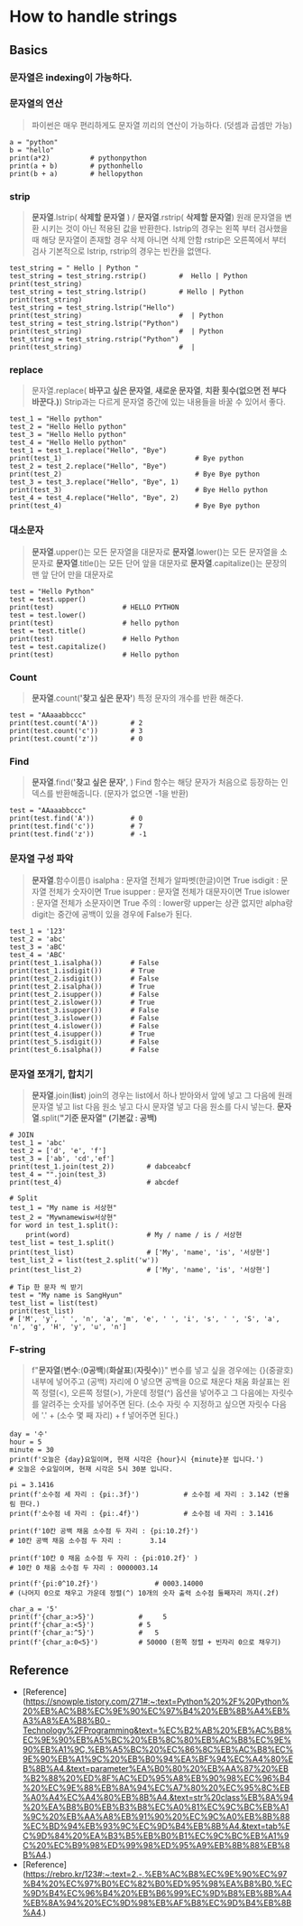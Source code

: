 # How to handle strings

## Basics
### 문자열은 indexing이 가능하다.

### 문자열의 연산
> 파이썬은 매우 편리하게도 문자열 끼리의 연산이 가능하다. (덧셈과 곱셈만 가능)
```
a = "python"
b = "hello"
print(a*2)          # pythonpython
print(a + b)        # pythonhello
print(b + a)        # hellopython
```

### strip
> **문자열**.lstrip( **삭제할 문자열** ) / **문자열**.rstrip( **삭제할 문자열**)
> 원래 문자열을 변환 시키는 것이 아닌 적용된 값을 반환한다.
> lstrip의 경우는 왼쪽 부터 검사했을 때 해당 문자열이 존재할 경우 삭제 아니면 삭제 안함
> rstrip은 오른쪽에서 부터 검사
> 기본적으로 lstrip, rstrip의 경우는 빈칸을 없앤다.
```
test_string = " Hello | Python "
test_string = test_string.rstrip()        #  Hello | Python
print(test_string)
test_string = test_string.lstrip()        # Hello | Python
print(test_string)
test_string = test_string.lstrip("Hello")
print(test_string)                        #  | Python
test_string = test_string.lstrip("Python")
print(test_string)                        #  | Python
test_string = test_string.rstrip("Python")
print(test_string)                        #  | 
```

### replace
> 문자열.replace( **바꾸고 싶은 문자열**, **새로운 문자열**, **치환 횟수(없으면 전 부다 바꾼다.)**)
> Strip과는 다르게 문자열 중간에 있는 내용들을 바꿀 수 있어서 좋다.
```
test_1 = "Hello python"
test_2 = "Hello Hello python"
test_3 = "Hello Hello python"
test_4 = "Hello Hello python"
test_1 = test_1.replace("Hello", "Bye")
print(test_1)                                 # Bye python
test_2 = test_2.replace("Hello", "Bye")
print(test_2)                                 # Bye Bye python
test_3 = test_3.replace("Hello", "Bye", 1)
print(test_3)                                 # Bye Hello python
test_4 = test_4.replace("Hello", "Bye", 2)
print(test_4)                                 # Bye Bye python
```

### 대소문자
> **문자열**.upper()는 모든 문자열을 대문자로
> **문자열**.lower()는 모든 문자열을 소문자로
> **문자열**.title()는 모든 단어 앞을 대문자로
> **문자열**.capitalize()는 문장의 맨 앞 단어 만을 대문자로
```
test = "Hello Python"
test = test.upper()
print(test)                 # HELLO PYTHON
test = test.lower()
print(test)                 # hello python
test = test.title()
print(test)                 # Hello Python
test = test.capitalize()
print(test)                 # Hello python
```

### Count
> **문자열**.count(**'찾고 싶은 문자'**)
> 특정 문자의 개수를 반환 해준다.
```
test = "AAaaabbccc"
print(test.count('A'))        # 2
print(test.count('c'))        # 3
print(test.count('z'))        # 0
```

### Find
> **문자열**.find(**'찾고 싶은 문자'**, )
> Find 함수는 해당 문자가 처음으로 등장하는 인덱스를 반환해줍니다. (문자가 없으면 -1을 반환)
```
test = "AAaaabbccc"
print(test.find('A'))         # 0
print(test.find('c'))         # 7
print(test.find('z'))         # -1
```

### 문자열 구성 파악
> **문자열**.함수이름()
> isalpha : 문자열 전체가 알파벳(한글)이면 True
> isdigit : 문자열 전체가 숫자이면 True
> isupper : 문자열 전체가 대문자이면 True
> islower : 문자열 전체가 소문자이면 True
> 주의 : lower랑 upper는 상관 없지만 alpha랑 digit는 중간에 공백이 있을 경우에 False가 된다.
```
test_1 = '123'
test_2 = 'abc'
test_3 = 'aBC'
test_4 = 'ABC'
print(test_1.isalpha())       # False
print(test_1.isdigit())       # True
print(test_2.isdigit())       # False
print(test_2.isalpha())       # True
print(test_2.isupper())       # False
print(test_2.islower())       # True
print(test_3.isupper())       # False
print(test_3.islower())       # False
print(test_4.islower())       # False
print(test_4.isupper())       # True
print(test_5.isdigit())       # False
print(test_6.isalpha())       # False
```

### 문자열 쪼개기, 합치기
> **문자열**.join(**list**)
> join의 경우는 list에서 하나 받아와서 앞에 넣고 그 다음에 원래 문자열 넣고 list 다음 원소 넣고 다시 문자열 넣고 다음 원소를 다시 넣는다.
> **문자열**.split(**"기준 문자열" (기본값 : 공백)**
```
# JOIN
test_1 = 'abc'
test_2 = ['d', 'e', 'f']
test_3 = ['ab', 'cd','ef']
print(test_1.join(test_2))        # dabceabcf
test_4 = "".join(test_3)
print(test_4)                     # abcdef
```
```
# Split
test_1 = "My name is 서상현"
test_2 = "Mywnamewisw서상현"
for word in test_1.split():   
    print(word)                   # My / name / is / 서상현
test_list = test_1.split()
print(test_list)                  # ['My', 'name', 'is', '서상현']
test_list_2 = list(test_2.split('w'))
print(test_list_2)                # ['My', 'name', 'is', '서상현']
```

```
# Tip 한 문자 씩 받기
test = "My name is SangHyun"
test_list = list(test)
print(test_list)
# ['M', 'y', ' ', 'n', 'a', 'm', 'e', ' ', 'i', 's', ' ', 'S', 'a', 'n', 'g', 'H', 'y', 'u', 'n']
```

### F-string
> f"**문자열**{**변수**:(**0공백**)(**화살표**)(**자릿수**)}"
> 변수를 넣고 싶을 경우에는 {}(중괄호) 내부에 넣어주고 (공백) 자리에 0 넣으면 공백을 0으로 채운다
> 채움 화살표는 왼쪽 정렬(<), 오른쪽 정렬(>), 가운데 정렬(^) 옵션을 넣어주고 그 다음에는 자릿수를 알려주는 숫자를 넣어주면 된다.
> (소수 자릿 수 지정하고 싶으면 자릿수 다음에 '.' + (소수 몇 째 자리) + f 넣어주면 된다.)
```
day = '수'
hour = 5
minute = 30
print(f'오늘은 {day}요일이며, 현재 시각은 {hour}시 {minute}분 입니다.')
# 오늘은 수요일이며, 현재 시각은 5시 30분 입니다.
```
```
pi = 3.1416
print(f'소수점 세 자리 : {pi:.3f}')           # 소수점 세 자리 : 3.142 (반올림 한다.)
print(f'소수점 네 자리 : {pi:.4f}')           # 소수점 네 자리 : 3.1416

print(f'10칸 공백 채움 소수점 두 자리 : {pi:10.2f}')
# 10칸 공백 채움 소수점 두 자리 :       3.14

print(f'10칸 0 채움 소수점 두 자리 : {pi:010.2f}' )
# 10칸 0 채움 소수점 두 자리 : 0000003.14

print(f'{pi:0^10.2f}')              # 0003.14000
# (나머지 0으로 채우고 가운데 정렬(^) 10개의 숫자 출력 소수점 둘째자리 까지(.2f)
```
```
char_a = '5'
print(f'{char_a:>5}')           #     5
print(f'{char_a:<5}')           # 5    
print(f'{char_a:^5}')           #   5  
print(f'{char_a:0<5}')          # 50000 (왼쪽 정렬 + 빈자리 0으로 채우기)
```

## Reference
- [Reference] (https://snowple.tistory.com/271#:~:text=Python%20%2F%20Python%20%EB%AC%B8%EC%9E%90%EC%97%B4%20%EB%8B%A4%EB%A3%A8%EA%B8%B0,-Technology%2FProgramming&text=%EC%B2%AB%20%EB%AC%B8%EC%9E%90%EB%A5%BC%20%EB%8C%80%EB%AC%B8%EC%9E%90%EB%A1%9C,%EB%A5%BC%20%EC%86%8C%EB%AC%B8%EC%9E%90%EB%A1%9C%20%EB%B0%94%EA%BF%94%EC%A4%80%EB%8B%A4.&text=parameter%EA%B0%80%20%EB%AA%87%20%EB%B2%88%20%ED%8F%AC%ED%95%A8%EB%90%98%EC%96%B4%20%EC%9E%88%EB%8A%94%EC%A7%80%20%EC%95%8C%EB%A0%A4%EC%A4%80%EB%8B%A4.&text=str%20class%EB%8A%94%20%EA%B8%B0%EB%B3%B8%EC%A0%81%EC%9C%BC%EB%A1%9C%20%EB%AA%A8%EB%91%90%20%EC%9C%A0%EB%8B%88%EC%BD%94%EB%93%9C%EC%9D%B4%EB%8B%A4.&text=tab%EC%9D%84%20%EA%B3%B5%EB%B0%B1%EC%9C%BC%EB%A1%9C%20%EC%B9%98%ED%99%98%ED%95%A9%EB%8B%88%EB%8B%A4.)
- [Reference] (https://rebro.kr/123#:~:text=2.-,%EB%AC%B8%EC%9E%90%EC%97%B4%20%EC%97%B0%EC%82%B0%ED%95%98%EA%B8%B0,%EC%9D%B4%EC%96%B4%20%EB%B6%99%EC%9D%B8%EB%8B%A4%EB%8A%94%20%EC%9D%98%EB%AF%B8%EC%9D%B4%EB%8B%A4.)
